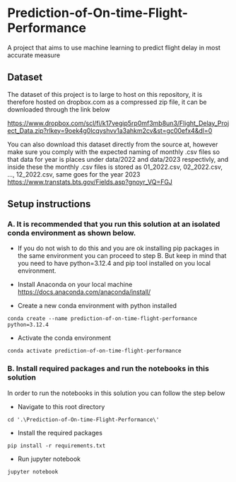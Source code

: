 # Prediction-of-On-time-Flight-Performance
 A project that aims to use machine learning to predict flight delay in most accurate measure

## Dataset
The dataset of this project is to large to host on this repository, it is therefore hosted on dropbox.com as a compressed zip file, it can be downloaded through the link below

https://www.dropbox.com/scl/fi/k17vegip5rp0mf3mb8un3/Flight_Delay_Project_Data.zip?rlkey=9oek4g0lcqyshvv1a3ahkm2cv&st=gc00efx4&dl=0

You can also download this dataset directly from the source at, however make sure you comply with the expected naming of monthly .csv files so that data for year is places under data/2022 and data/2023 respectivly, and inside these the monthly .csv files is stored as 01_2022.csv, 02_2022.csv, ..., 12_2022.csv, same goes for the year 2023
https://www.transtats.bts.gov/Fields.asp?gnoyr_VQ=FGJ

## Setup instructions

### A. It is recommended that you run this solution at an isolated conda environment as shown below.

- If you do not wish to do this and you are ok installing pip packages in the same environment you can proceed to step B. But keep in mind that you need to have python=3.12.4 and pip tool installed on you local environment.

- Install Anaconda on your local machine
https://docs.anaconda.com/anaconda/install/

- Create a new conda environment with python installed
```
conda create --name prediction-of-on-time-flight-performance python=3.12.4
```

- Activate the conda environment
```
conda activate prediction-of-on-time-flight-performance
```

### B. Install required packages and run the notebooks in this solution
In order to run the notebooks in this solution you can follow the step below
- Navigate to this root directory
```
cd '.\Prediction-of-On-time-Flight-Performance\'
```

- Install the required packages
```
pip install -r requirements.txt
```

- Run jupyter notebook
```
jupyter notebook
```